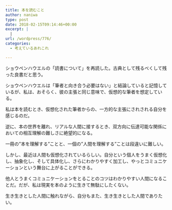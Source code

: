 ```yaml
---
title: 本を読むこと
author: naniwa
type: post
date: 2018-02-15T09:14:46+00:00
excerpt: |
  |
url: /wordpress/776/
categories:
  - 考えているあれこれ

---
```

ショウペンハウエルの「読書について」を再読した。古典として残るべくして残った良書だと思う。
  
ショウペンハウエルは「筆者と向き合う必要はない」と結論していると記憶しているが、私は、おそらく、彼の主張と同じ意味で、仮想的な筆者を想定している。
  
私は本を読むとき、仮想化された筆者からの、一方的な主張にされされる自分を感じるのだ。
  
逆に、本の世界を離れ、リアルな人間に接するとき、双方向に伝達可能な関係においての相互理解の難しさに絶望的になる。
  
一冊の”本を理解する”ことと、一個の”人間を理解する”ことは段違いに難しい。
  
しかし、最近は人間も仮想化されているらしい。自分という個人をうまく仮想化し、抽象化し、そして具体化し、さらにわかりやすく加工し、やっとコミュニケーションという舞台に上がることができる。

他人とうまくコミュニケーションをとることのコツはわかりやすい人間になることだ。だが、私は現実を本のように生きて無駄にしたくない。

生き生きとした人間に触れながら、自分もまた、生き生きとした人間でありたい。